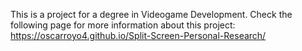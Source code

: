 This is a project for a degree in Videogame Development. Check the following page for more information about this project: 
https://oscarroyo4.github.io/Split-Screen-Personal-Research/
